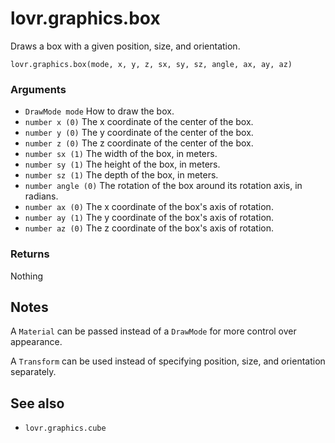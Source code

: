 <!--
category: reference
-->

lovr.graphics.box
===

Draws a box with a given position, size, and orientation.

    lovr.graphics.box(mode, x, y, z, sx, sy, sz, angle, ax, ay, az)

### Arguments

- `DrawMode mode` How to draw the box.
- `number x (0)` The x coordinate of the center of the box.
- `number y (0)` The y coordinate of the center of the box.
- `number z (0)` The z coordinate of the center of the box.
- `number sx (1)` The width of the box, in meters.
- `number sy (1)` The height of the box, in meters.
- `number sz (1)` The depth of the box, in meters.
- `number angle (0)` The rotation of the box around its rotation axis, in radians.
- `number ax (0)` The x coordinate of the box's axis of rotation.
- `number ay (1)` The y coordinate of the box's axis of rotation.
- `number az (0)` The z coordinate of the box's axis of rotation.

### Returns

Nothing

Notes
---

A `Material` can be passed instead of a `DrawMode` for more control over appearance.

A `Transform` can be used instead of specifying position, size, and orientation separately.

See also
---

- `lovr.graphics.cube`
